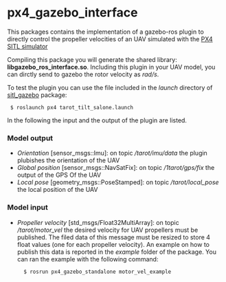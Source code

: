 # px4_gazebo_interface

This packages contains the implementation of a gazebo-ros plugin to directly control the propeller velocities of an UAV simulated with the  [PX4 SITL simulator](https://github.com/jocacace/Firmware)

Compiling this package you will generate the shared library: **libgazebo_ros_interface.so**. Including this plugin in your UAV model, you can dirctly send to gazebo the rotor velocity as *rad/s*. 

To test the plugin you can use the file included in the *launch* directory of [sitl_gazebo](https://github.com/jocacace/sitl_gazebo) package:

     $ roslaunch px4 tarot_tilt_salone.launch

In the following the input and the output of the plugin are listed. 

### Model output
- *Orientation* [sensor_msgs::Imu]: on topic */tarot/imu/data* the plugin plubishes the orientation of the UAV 
- *Global position* [sensor_msgs::NavSatFix]: on topic */1tarot/gps/fix* the output of the GPS Of the UAV
- *Local pose* [geometry_msgs::PoseStamped]: on topic */tarot/local_pose* the local position of the UAV

### Model input
- *Propeller velocity* [std_msgs/Float32MultiArray]: on topic */tarot/motor_vel* the desired velocity for UAV propellers must be published. The filed data of this message must be resized to store 4 float values (one for each propeller velocity). An example on how to publish this data is reported in the *example* folder of the package. You can ran the example with the following command:
              
        $ rosrun px4_gazebo_standalone motor_vel_example 

